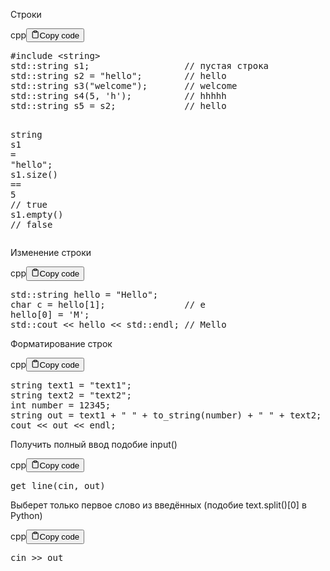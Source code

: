 <p>Строки</p>
<div class="code-element"><div class="lang-line"><text>cpp</text><button class="copy-button" id="code712b" onclick="copyCode(code712, code712b)"><svg stroke="currentColor" fill="none" stroke-width="2" viewBox="0 0 24 24" stroke-linecap="round" stroke-linejoin="round" class="h-4 w-4" height="1em" width="1em" xmlns="http://www.w3.org/2000/svg"><path d="M16 4h2a2 2 0 0 1 2 2v14a2 2 0 0 1-2 2H6a2 2 0 0 1-2-2V6a2 2 0 0 1 2-2h2"></path><rect x="8" y="2" width="8" height="4" rx="1" ry="1"></rect></svg><text>Copy code</text></button></div><div class="code" id="code712"><div class="highlight"><pre><span></span><span class="cp">#include</span><span class="w"> </span><span class="cpf">&lt;string&gt;</span>
<span class="n">std</span><span class="o">::</span><span class="n">string</span><span class="w"> </span><span class="n">s1</span><span class="p">;</span><span class="w">                  </span><span class="c1">// пустая строка</span>
<span class="n">std</span><span class="o">::</span><span class="n">string</span><span class="w"> </span><span class="n">s2</span><span class="w"> </span><span class="o">=</span><span class="w"> </span><span class="s">&quot;hello&quot;</span><span class="p">;</span><span class="w">        </span><span class="c1">// hello</span>
<span class="n">std</span><span class="o">::</span><span class="n">string</span><span class="w"> </span><span class="n">s3</span><span class="p">(</span><span class="s">&quot;welcome&quot;</span><span class="p">);</span><span class="w">       </span><span class="c1">// welcome</span>
<span class="n">std</span><span class="o">::</span><span class="n">string</span><span class="w"> </span><span class="n">s4</span><span class="p">(</span><span class="mi">5</span><span class="p">,</span><span class="w"> </span><span class="sc">&#39;h&#39;</span><span class="p">);</span><span class="w">          </span><span class="c1">// hhhhh</span>
<span class="n">std</span><span class="o">::</span><span class="n">string</span><span class="w"> </span><span class="n">s5</span><span class="w"> </span><span class="o">=</span><span class="w"> </span><span class="n">s2</span><span class="p">;</span><span class="w">             </span><span class="c1">// hello</span>

<span class="n">string</span><span class="w"> </span><span class="n">s1</span><span class="w"> </span><span class="o">=</span><span class="w"> </span><span class="s">&quot;hello&quot;</span><span class="p">;</span>
<span class="n">s1</span><span class="p">.</span><span class="n">size</span><span class="p">()</span><span class="w"> </span><span class="o">==</span><span class="w"> </span><span class="mi">5</span><span class="w">                   </span><span class="c1">// true</span>
<span class="n">s1</span><span class="p">.</span><span class="n">empty</span><span class="p">()</span><span class="w">                       </span><span class="c1">// false</span>
</pre></div></div></div>

<p>Изменение строки</p>
<div class="code-element"><div class="lang-line"><text>cpp</text><button class="copy-button" id="code713b" onclick="copyCode(code713, code713b)"><svg stroke="currentColor" fill="none" stroke-width="2" viewBox="0 0 24 24" stroke-linecap="round" stroke-linejoin="round" class="h-4 w-4" height="1em" width="1em" xmlns="http://www.w3.org/2000/svg"><path d="M16 4h2a2 2 0 0 1 2 2v14a2 2 0 0 1-2 2H6a2 2 0 0 1-2-2V6a2 2 0 0 1 2-2h2"></path><rect x="8" y="2" width="8" height="4" rx="1" ry="1"></rect></svg><text>Copy code</text></button></div><div class="code" id="code713"><div class="highlight"><pre><span></span><span class="n">std</span><span class="o">::</span><span class="n">string</span><span class="w"> </span><span class="n">hello</span><span class="w"> </span><span class="o">=</span><span class="w"> </span><span class="s">&quot;Hello&quot;</span><span class="p">;</span>
<span class="kt">char</span><span class="w"> </span><span class="n">c</span><span class="w"> </span><span class="o">=</span><span class="w"> </span><span class="n">hello</span><span class="p">[</span><span class="mi">1</span><span class="p">];</span><span class="w">               </span><span class="c1">// e</span>
<span class="n">hello</span><span class="p">[</span><span class="mi">0</span><span class="p">]</span><span class="w"> </span><span class="o">=</span><span class="w"> </span><span class="sc">&#39;M&#39;</span><span class="p">;</span>
<span class="n">std</span><span class="o">::</span><span class="n">cout</span><span class="w"> </span><span class="o">&lt;&lt;</span><span class="w"> </span><span class="n">hello</span><span class="w"> </span><span class="o">&lt;&lt;</span><span class="w"> </span><span class="n">std</span><span class="o">::</span><span class="n">endl</span><span class="p">;</span><span class="w"> </span><span class="c1">// Mello</span>
</pre></div></div></div>

<p>Форматирование строк</p>
<div class="code-element"><div class="lang-line"><text>cpp</text><button class="copy-button" id="code714b" onclick="copyCode(code714, code714b)"><svg stroke="currentColor" fill="none" stroke-width="2" viewBox="0 0 24 24" stroke-linecap="round" stroke-linejoin="round" class="h-4 w-4" height="1em" width="1em" xmlns="http://www.w3.org/2000/svg"><path d="M16 4h2a2 2 0 0 1 2 2v14a2 2 0 0 1-2 2H6a2 2 0 0 1-2-2V6a2 2 0 0 1 2-2h2"></path><rect x="8" y="2" width="8" height="4" rx="1" ry="1"></rect></svg><text>Copy code</text></button></div><div class="code" id="code714"><div class="highlight"><pre><span></span><span class="n">string</span><span class="w"> </span><span class="n">text1</span><span class="w"> </span><span class="o">=</span><span class="w"> </span><span class="s">&quot;text1&quot;</span><span class="p">;</span>
<span class="n">string</span><span class="w"> </span><span class="n">text2</span><span class="w"> </span><span class="o">=</span><span class="w"> </span><span class="s">&quot;text2&quot;</span><span class="p">;</span>
<span class="kt">int</span><span class="w"> </span><span class="n">number</span><span class="w"> </span><span class="o">=</span><span class="w"> </span><span class="mi">12345</span><span class="p">;</span>
<span class="n">string</span><span class="w"> </span><span class="n">out</span><span class="w"> </span><span class="o">=</span><span class="w"> </span><span class="n">text1</span><span class="w"> </span><span class="o">+</span><span class="w"> </span><span class="s">&quot; &quot;</span><span class="w"> </span><span class="o">+</span><span class="w"> </span><span class="n">to_string</span><span class="p">(</span><span class="n">number</span><span class="p">)</span><span class="w"> </span><span class="o">+</span><span class="w"> </span><span class="s">&quot; &quot;</span><span class="w"> </span><span class="o">+</span><span class="w"> </span><span class="n">text2</span><span class="p">;</span>
<span class="n">cout</span><span class="w"> </span><span class="o">&lt;&lt;</span><span class="w"> </span><span class="n">out</span><span class="w"> </span><span class="o">&lt;&lt;</span><span class="w"> </span><span class="n">endl</span><span class="p">;</span>
</pre></div></div></div>

<p>Получить полный ввод подобие input()</p>
<div class="code-element"><div class="lang-line"><text>cpp</text><button class="copy-button" id="code715b" onclick="copyCode(code715, code715b)"><svg stroke="currentColor" fill="none" stroke-width="2" viewBox="0 0 24 24" stroke-linecap="round" stroke-linejoin="round" class="h-4 w-4" height="1em" width="1em" xmlns="http://www.w3.org/2000/svg"><path d="M16 4h2a2 2 0 0 1 2 2v14a2 2 0 0 1-2 2H6a2 2 0 0 1-2-2V6a2 2 0 0 1 2-2h2"></path><rect x="8" y="2" width="8" height="4" rx="1" ry="1"></rect></svg><text>Copy code</text></button></div><div class="code" id="code715"><div class="highlight"><pre><span></span><span class="n">get_line</span><span class="p">(</span><span class="n">cin</span><span class="p">,</span><span class="w"> </span><span class="n">out</span><span class="p">)</span>
</pre></div></div></div>

<p>Выберет только первое слово из введённых (подобие text.split()[0] в Python)</p>
<div class="code-element"><div class="lang-line"><text>cpp</text><button class="copy-button" id="code716b" onclick="copyCode(code716, code716b)"><svg stroke="currentColor" fill="none" stroke-width="2" viewBox="0 0 24 24" stroke-linecap="round" stroke-linejoin="round" class="h-4 w-4" height="1em" width="1em" xmlns="http://www.w3.org/2000/svg"><path d="M16 4h2a2 2 0 0 1 2 2v14a2 2 0 0 1-2 2H6a2 2 0 0 1-2-2V6a2 2 0 0 1 2-2h2"></path><rect x="8" y="2" width="8" height="4" rx="1" ry="1"></rect></svg><text>Copy code</text></button></div><div class="code" id="code716"><div class="highlight"><pre><span></span><span class="n">cin</span><span class="w"> </span><span class="o">&gt;&gt;</span><span class="w"> </span><span class="n">out</span>
</pre></div></div></div>